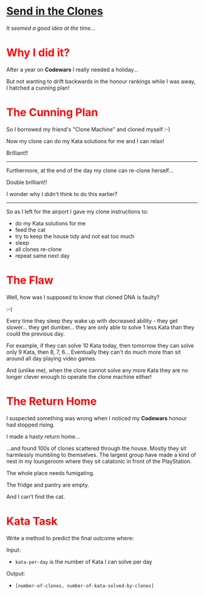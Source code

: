 # [Send in the Clones](https://www.codewars.com/kata/send-in-the-clones "https://www.codewars.com/kata/58ddffda929dfc2cae0000a5")

*It seemed a good idea at the time...*

# <span style='color:red'>Why I did it?</span>

After a year on **Codewars** I really needed a holiday...

But not wanting to drift backwards in the honour rankings while I was away, I hatched a cunning plan!

# <span style='color:red'>The Cunning Plan</spac>

So I borrowed my friend's "Clone Machine" and cloned myself :-)

Now my clone can do my Kata solutions for me and I can relax!

Brilliant!!

<hr>

Furthermore, at the end of the day my clone can re-clone herself...

Double brilliant!!



I wonder why I didn't think to do this earlier?

<hr>

So as I left for the airport I gave my clone instructions to:

* do my Kata solutions for me
* feed the cat
* try to keep the house tidy and not eat too much
* sleep
* all clones re-clone
* repeat same next day

# <span style='color:red'>The Flaw</span>

Well, how was I supposed to know that cloned DNA is faulty?

:-(

Every time they sleep they wake up with decreased ability - they get slower... they get dumber... they are only able to solve 1 less Kata than they could the previous day.

For example, if they can solve 10 Kata today, then tomorrow they can solve only 9 Kata, then 8, 7, 6... Eventually they can't do much more than sit around all day playing video games.

And (unlike me), when the clone cannot solve any more Kata they are no longer clever enough to operate the clone machine either!

# <span style='color:red'>The Return Home</span>

I suspected something was wrong when I noticed my **Codewars** honour had stopped rising.

I made a hasty return home...

...and found 100s of clones scattered through the house. Mostly they sit harmlessly mumbling to themselves. The largest group have made a kind of nest in my loungeroom where they sit catatonic in front of the PlayStation.

The whole place needs fumigating.

The fridge and pantry are empty.

And I can't find the cat.

# <span style='color:red'>Kata Task</span>

Write a method to predict the final outcome where:

Input:

* `kata-per-day` is the number of Kata I can solve per day

Output:

* ```[number-of-clones, number-of-kata-solved-by-clones]```
